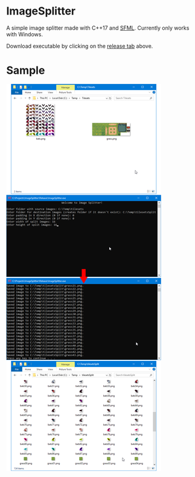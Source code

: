 # ImageSplitter
A simple image splitter made with C++17 and [SFML](https://www.sfml-dev.org/). Currently only works with Windows.

Download executable by clicking on the [release tab](https://github.com/MatthewJulian/ImageSplitter/releases) above.

# Sample
![Sample](sample.png)
